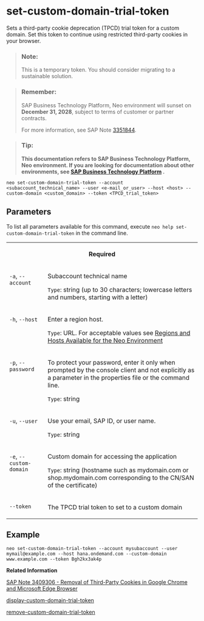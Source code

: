 <!-- loio576c038be58646b6af46cb052e282a97 -->

# set-custom-domain-trial-token

Sets a third-party cookie deprecation \(TPCD\) trial token for a custom domain. Set this token to continue using restricted third-party cookies in your browser.



> ### Note:  
> This is a temporary token. You should consider migrating to a sustainable solution.

> ### Remember:  
> SAP Business Technology Platform, Neo environment will sunset on **December 31, 2028**, subject to terms of customer or partner contracts.
> 
> For more information, see SAP Note [3351844](https://me.sap.com/notes/3351844).

> ### Tip:  
> **This documentation refers to SAP Business Technology Platform, Neo environment. If you are looking for documentation about other environments, see [SAP Business Technology Platform](https://help.sap.com/docs/btp/sap-business-technology-platform/sap-business-technology-platform?version=Cloud) .**



```
neo set-custom-domain-trial-token --account <subaccount_technical_name> --user <e-mail_or_user> --host <host> --custom-domain <custom_domain> --token <TPCD_trial_token>
```



## Parameters



To list all parameters available for this command, execute `neo help set-custom-domain-trial-token` in the command line.


<table>
<tr>
<th valign="top" colspan="2">

Required

</th>
</tr>
<tr>
<td valign="top">

`-a`, `--account`

</td>
<td valign="top">

Subaccount technical name

`Type`: string \(up to 30 characters; lowercase letters and numbers, starting with a letter\)

</td>
</tr>
<tr>
<td valign="top">

`-h`, `--host`

</td>
<td valign="top">

Enter a region host.

`Type`: URL. For acceptable values see [Regions and Hosts Available for the Neo Environment](../10-concepts-neo/regions-and-hosts-available-for-the-neo-environment-d722f7c.md)

</td>
</tr>
<tr>
<td valign="top">

`-p`, `--password`

</td>
<td valign="top">

To protect your password, enter it only when prompted by the console client and not explicitly as a parameter in the properties file or the command line.

`Type`: string

</td>
</tr>
<tr>
<td valign="top">

`-u`, `--user`

</td>
<td valign="top">

Use your email, SAP ID, or user name.

`Type`: string

</td>
</tr>
<tr>
<td valign="top">

`-e`, `--custom-domain`

</td>
<td valign="top">

Custom domain for accessing the application

`Type`: string \(hostname such as mydomain.com or shop.mydomain.com corresponding to the CN/SAN of the certificate\)

</td>
</tr>
<tr>
<td valign="top">

`--token`

</td>
<td valign="top">

The TPCD trial token to set to a custom domain

</td>
</tr>
</table>



## Example

```
neo set-custom-domain-trial-token --account mysubaccount --user mymail@example.com --host hana.ondemand.com --custom-domain www.example.com --token Bgh2kx3ak4p
```

**Related Information**  


[SAP Note 3409306 - Removal of Third-Party Cookies in Google Chrome and Microsoft Edge Browser](https://me.sap.com/notes/3409306)

[display-custom-domain-trial-token](display-custom-domain-trial-token-1595b69.md "Displays the third-party cookie deprecation (TPCD) trial token for a custom domain. This token allows you to continue using restricted third-party cookies in your browser.")

[remove-custom-domain-trial-token](remove-custom-domain-trial-token-6e63a36.md "Removes a third-party cookie deprecation (TPCD) trial token from a custom domain.")

